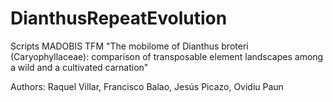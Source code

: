 # DianthusRepeatEvolution


Scripts MADOBIS TFM "The mobilome of Dianthus broteri (Caryophyllaceae): comparison of transposable element landscapes among a wild and a cultivated carnation"

Authors: Raquel Villar, Francisco Balao, Jesús Picazo, Ovidiu Paun

